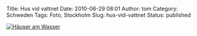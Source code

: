 Title: Hus vid vattnet
Date: 2010-06-29 08:01
Author: tom
Category: Schweden
Tags: Foto, Stockholm
Slug: hus-vid-vattnet
Status: published

[![Häuser am
Wasser](/pic/hisvidvatten_s.jpg "Häuser am Wasser")](/pic/hisvidvatten_l.jpg)

